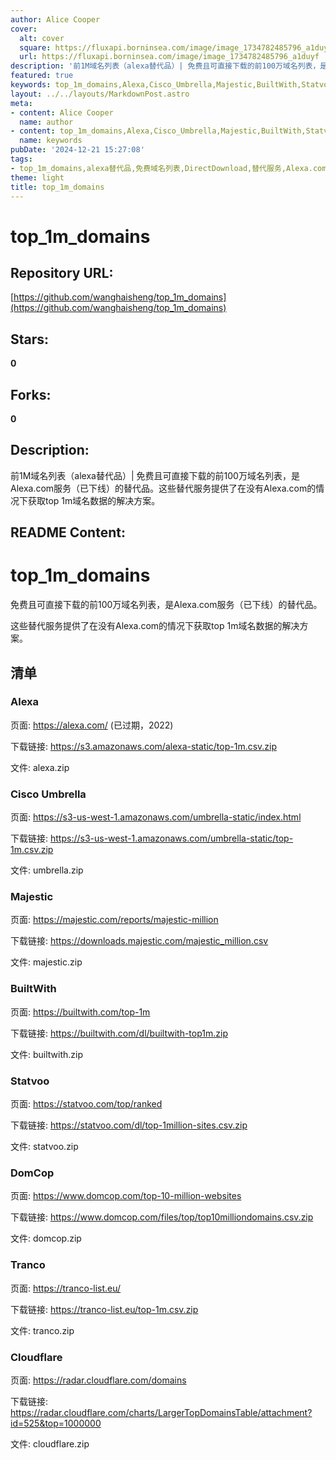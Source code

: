 ```yaml
---
author: Alice Cooper
cover:
  alt: cover
  square: https://fluxapi.borninsea.com/image/image_1734782485796_a1duyf
  url: https://fluxapi.borninsea.com/image/image_1734782485796_a1duyf
description: '前1M域名列表（alexa替代品）| 免费且可直接下载的前100万域名列表，是Alexa.com服务（已下线）的替代品。这些替代服务提供了在没有Alexa.com的情况下获取top 1m域名数据的解决方案。'
featured: true
keywords: top_1m_domains,Alexa,Cisco_Umbrella,Majestic,BuiltWith,Statvoo,DomCop,Tranco,Cloudflare
layout: ../../layouts/MarkdownPost.astro
meta:
- content: Alice Cooper
  name: author
- content: top_1m_domains,Alexa,Cisco_Umbrella,Majestic,BuiltWith,Statvoo,DomCop,Tranco,Cloudflare
  name: keywords
pubDate: '2024-12-21 15:27:08'
tags:
- top_1m_domains,alexa替代品,免费域名列表,DirectDownload,替代服务,Alexa.com替代,Alexa.com下线,Majestic,Umbrella,BuiltWith,Statvoo,DomCop,Tranco,Cloudflare域名列表
theme: light
title: top_1m_domains
---
```


# top_1m_domains

## Repository URL: 
[https://github.com/wanghaisheng/top_1m_domains](https://github.com/wanghaisheng/top_1m_domains)

## Stars: 
**0**

## Forks: 
**0**

## Description: 
前1M域名列表（alexa替代品）| 免费且可直接下载的前100万域名列表，是Alexa.com服务（已下线）的替代品。这些替代服务提供了在没有Alexa.com的情况下获取top 1m域名数据的解决方案。

## README Content: 
# top_1m_domains

免费且可直接下载的前100万域名列表，是Alexa.com服务（已下线）的替代品。 

这些替代服务提供了在没有Alexa.com的情况下获取top 1m域名数据的解决方案。 

## 清单

### Alexa

页面: https://alexa.com/ (已过期，2022)

下载链接: https://s3.amazonaws.com/alexa-static/top-1m.csv.zip

文件: alexa.zip

### Cisco Umbrella

页面: https://s3-us-west-1.amazonaws.com/umbrella-static/index.html

下载链接: https://s3-us-west-1.amazonaws.com/umbrella-static/top-1m.csv.zip

文件: umbrella.zip

### Majestic

页面: https://majestic.com/reports/majestic-million

下载链接: https://downloads.majestic.com/majestic_million.csv

文件: majestic.zip

### BuiltWith

页面: https://builtwith.com/top-1m

下载链接: https://builtwith.com/dl/builtwith-top1m.zip

文件: builtwith.zip

### Statvoo

页面: https://statvoo.com/top/ranked

下载链接: https://statvoo.com/dl/top-1million-sites.csv.zip

文件: statvoo.zip

### DomCop

页面: https://www.domcop.com/top-10-million-websites

下载链接: https://www.domcop.com/files/top/top10milliondomains.csv.zip

文件: domcop.zip

### Tranco

页面: https://tranco-list.eu/

下载链接: https://tranco-list.eu/top-1m.csv.zip

文件: tranco.zip

### Cloudflare

页面: https://radar.cloudflare.com/domains

下载链接: https://radar.cloudflare.com/charts/LargerTopDomainsTable/attachment?id=525&top=1000000

文件: cloudflare.zip

